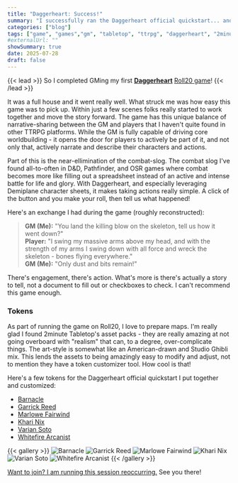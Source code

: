 ```yaml
---
title: "Daggerheart: Success!"
summary: "I successfully ran the Daggerheart official quickstart... and it went really well! Plus made some custom tokens!"
categories: ["blog"]
tags: ["game", "games","gm", "tabletop", "ttrpg", "daggerheart", "2minute"]
#externalUrl: ""
showSummary: true
date: 2025-07-28
draft: false
---
```


{{< lead >}}
So I completed GMing my first [**Daggerheart**](https://www.daggerheart.com/) [Roll20 game](https://app.roll20.net/campaigns/details/19862046/daggerheart-quickstart-official-learn2play)!
{{< /lead >}}

It was a full house and it went really well. What struck me was how easy this game was to pick up. Within just a few scenes folks really started to 
work together and move the story forward. The game has this unique balance of narrative-sharing between the GM and players that I haven't quite
found in other TTRPG platforms. While the GM is fully capable of driving core worldbuilding - it opens the door for players to actively be part of
it, and not only that, actively narrate and describe their characters and actions.

Part of this is the near-ellimination of the combat-slog. The combat slog I've found all-to-often in D&D, Pathfinder, and OSR games where combat
becomes more like filling out a spreadsheet instead of an active and intense battle for life and glory. With Daggerheart, and especially leveraging 
Demiplane character sheets, it makes taking actions really simple. A click of the button and you make your roll, then tell us what happened!

Here's an exchange I had during the game (roughly reconstructed):

> **GM (Me):** "You land the killing blow on the skeleton, tell us how it went down?"    
> **Player:** "I swing my massive arms above my head, and with the strength of my arms I swing down with all force and wreck the skeleton - bones flying everywhere."    
> **GM (Me):** "Only dust and bits remain!"

There's engagement, there's action. What's more is there's actually a story to tell, not a document to fill out or checkboxes to check. I can't recommend this game enough. 

### Tokens
As part of running the game on Roll20, I love to prepare maps. I'm really glad I found 2minute Tabletop's asset packs - they are really amazing at not going
overboard with "realism" that can, to a degree, over-complicate things. The art-style is somewhat like an American-drawn and Studio Ghibli mix. This lends the
assets to being amazingly easy to modify and adjust, not to mention they have a token customizer tool. How cool is that!

Here's a few tokens for the Daggerheart official quickstart I put together and customized:

- [Barnacle](https://app.demiplane.com/nexus/daggerheart/sources/quick-start-adventure/barnacle)
- [Garrick Reed](https://app.demiplane.com/nexus/daggerheart/sources/quick-start-adventure/garrick-reed)
- [Marlowe Fairwind](https://app.demiplane.com/nexus/daggerheart/sources/quick-start-adventure/marlowe-fairwind)
- [Khari Nix](https://app.demiplane.com/nexus/daggerheart/sources/quick-start-adventure/khari-nix)
- [Varian Soto](https://app.demiplane.com/nexus/daggerheart/sources/quick-start-adventure/varian-soto)
- [Whitefire Arcanist](https://app.demiplane.com/nexus/daggerheart/sources/quick-start-adventure/the-sablewood-messengers#ThePackage)

{{< gallery >}}
<img src="barnacle.png" alt="Barnacle" class="grid-w33 md:grid-w33 xl:grid-w25" />
<img src="garrick-reed.png" alt="Garrick Reed" class="grid-w33 md:grid-w33 xl:grid-w25" />
<img src="marlowe-fairwind.png" alt="Marlowe Fairwind" class="grid-w33 md:grid-w33 xl:grid-w25" />
<img src="khari-nix.png" style="max-height: 256px" alt="Khari Nix"  class="grid-w33 md:grid-w33 xl:grid-w25"/>
<img src="varian-soto.png" alt="Varian Soto" class="grid-w33 md:grid-w33 xl:grid-w25" />
<img src="whitefire-arcanist.png" alt="Whitefire Arcanist" class="grid-w33 md:grid-w33 xl:grid-w25" />
{{< /gallery >}}

[Want to join? I am running this session reoccurring.](https://app.roll20.net/lfg/listing/426100/daggerheart-quickstart-official-learn2play) See you there!